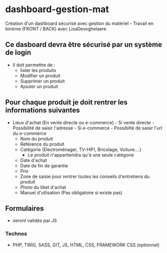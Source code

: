 # dashboard-gestion-mat
Création d'un dashboard sécurisé avec gestion du matériel - Travail en binôme (FRONT / BACK) avec LisaDevoghelaere

## Ce dasboard devra être sécurisé par un système de login
- Il doit permettre de :
	* lister les produits
	* Modifier un produit
	* Supprimer un produit
	* Ajouter un produit

## Pour chaque produit je doit rentrer les informations suivantes
- Lieux d'achat (En vente directe ou e-commerce)
		- Si vente directe - Possibilité de saisir l'adresse
		- Si e-commerce - Possibilté de saisir l'url du e-commerce
	- Nom du produit
	- Référence du produit
	- Catégorie (Electroménager, TV-HIFI, Bricolage, Voiture....)
		- Le produit n'appartiendra qu'à une seule catégorie
	- Date d'achat
	- Date de fin de garantie
	- Prix
	- Zone de saisie pour rentrer toutes les conseils d'entretiens du produit
	- Photo du tiket d'achat
	- Manuel d'utlisation (Pas obligatoire si existe pas)

## Formulaires
- seront validés par JS

### Technos
- PHP, TWIG, SASS, GIT, JS, HTML, CSS, FRAMEWORK CSS (optionnel)
